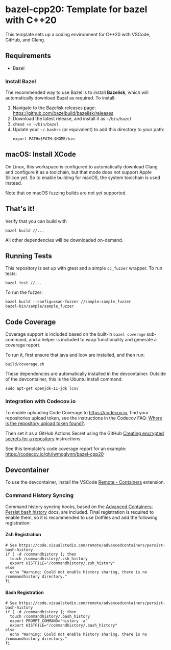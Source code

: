 # bazel-cpp20: Template for bazel with C++20

This template sets up a coding environment for C++20 with VSCode, GitHub, and Clang.

## Requirements

* Bazel

### Install Bazel

The recommended way to use Bazel is to install **Bazelisk**, which will automatically download Bazel as required. To install:

1. Navigate to the Bazelisk releases page: https://github.com/bazelbuild/bazelisk/releases
2. Download the latest release, and install it as `~/bin/bazel`
3. `chmod +x ~/bin/bazel`
4. Update your `~/.bashrc` (or equivalent) to add this directory to your path:
    ```
    export PATH=$PATH:$HOME/bin
    ```

## macOS: Install XCode

On Linux, this workspace is configured to automatically download Clang and configure it as a toolchain, but that mode does not support Apple Silicon yet.  So to enable building for macOS, the system toolchain is used instead.

Note that on macOS fuzzing builds are not yet supported.

## That's it!

Verify that you can build with

```
bazel build //...
```

All other dependencies will be downloaded on-demand.

## Running Tests

This repository is set up with gtest and a simple `cc_fuzzer` wrapper. To run tests:

```
bazel test //...
```

To run the fuzzer:

```
bazel build --config=asan-fuzzer //sample:sample_fuzzer
bazel-bin/sample/sample_fuzzer
```

## Code Coverage

Coverage support is included based on the built-in `bazel coverage` sub-command, and a helper is included to wrap functionality and generate a coverage report.

To run it, first ensure that java and lcov are installed, and then run:

```
build/coverage.sh
```

These dependencies are automatically installed in the devcontainer.  Outside of the devcontainer, this is the Ubuntu install command:
```
sudo apt-get openjdk-11-jdk lcov
```

### Integration with Codecov.io

To enable uploading Code Coverage to https://codecov.io, find your repositories upload token, see the instructions in the Codecov FAQ: [Where is the repository upload token found?](https://docs.codecov.com/docs/frequently-asked-questions#where-is-the-repository-upload-token-found).

Then set it as a GitHub Actions Secret using the GitHub [Creating encrypted secrets for a repository](https://docs.github.com/en/actions/security-guides/encrypted-secrets#creating-encrypted-secrets-for-a-repository) instructions.

See this template's code coverage report for an example: https://codecov.io/gh/jwmcglynn/bazel-cpp20

## Devcontainer

To use the devcontainer, install the VSCode [Remote - Containers](https://marketplace.visualstudio.com/items?itemName=ms-vscode-remote.remote-containers) extension.

### Command History Syncing

Command history syncing hooks, based on the [Advanced Containers: Persist bash history](https://code.visualstudio.com/remote/advancedcontainers/persist-bash-history) docs, are included.  Final registration is required to enable them, so it is recommended to use Dotfiles and add the following registration:

#### Zsh Registration
```
# See https://code.visualstudio.com/remote/advancedcontainers/persist-bash-history
if [ -d /commandhistory ]; then
  touch /commandhistory/.zsh_history
  export HISTFILE="/commandhistory/.zsh_history"
else
  echo "Warning: Could not enable history sharing, there is no /commandhistory directory."
fi
```

#### Bash Registration
```
# See https://code.visualstudio.com/remote/advancedcontainers/persist-bash-history
if [ -d /commandhistory ]; then
  touch /commandhistory/.bash_history
  export PROMPT_COMMAND='history -a'
  export HISTFILE="/commandhistory/.bash_history"
else
  echo "Warning: Could not enable history sharing, there is no /commandhistory directory."
fi
```
